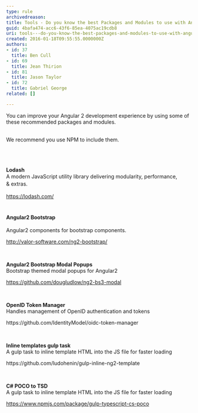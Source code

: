 ```yaml
---
type: rule
archivedreason: 
title: Tools - Do you know the best Packages and Modules to use with Angular?
guid: 4bafa474-acc6-43f6-85ea-4075ac19cdb8
uri: tools---do-you-know-the-best-packages-and-modules-to-use-with-angular
created: 2016-01-18T09:55:55.0000000Z
authors:
- id: 37
  title: Ben Cull
- id: 69
  title: Jean Thirion
- id: 81
  title: Jason Taylor
- id: 72
  title: Gabriel George
related: []

---
```



​You can improve your Angular 2 development experience by using some of these recommended packages and modules.<div><br>We recommend you use NPM to include them.</div><div><br></div>
<br><excerpt class='endintro'></excerpt><br>
<p><strong>​Lodash</strong><br><span style="line-height&#58;20px;">A modern JavaScript utility library delivering&#160;modularity, performance, &amp;&#160;ex</span><span style="line-height&#58;20px;">t</span><span style="line-height&#58;20px;">ras.</span><span style="line-height&#58;20px;">​<br></span></p><p><span style="line-height&#58;20px;"><a href="https&#58;//lodash.com/">https&#58;//lodash.com/​</a><br></span><strong style="line-height&#58;1.6;"><br></strong></p><p><strong style="line-height&#58;1.6;">Angular2 Bootstrap</strong><span style="line-height&#58;20px;"><br></span></p><p> Angular2 components for bootstrap components.</p><p><a href="http&#58;//valor-software.com/ng2-bootstrap/">http&#58;//valor-software.com/ng2-bootstrap/​</a><br></p><p><br></p><p><strong>Angular2 Bootstrap Modal Popups</strong><br> Bootstrap themed modal popups for Angular2</p><p><a href="https&#58;//github.com/dougludlow/ng2-bs3-modal">https&#58;//github.com/dougludlow/ng2-bs3-modal​​</a><br></p><p><br></p><p><strong>OpenID Token Manager</strong><br> Handles management of OpenID authentication and tokens</p><p><a>https&#58;//github.com/IdentityModel/oidc-token-manager​​</a></p><p>&#160;</p><p><strong>Inline templates gulp task</strong><br> A gulp task to inline template HTML into the JS file for faster loading</p><p><a>https&#58;//github.com/ludohenin/gulp-inline-ng2-template​</a></p><p>&#160;</p><p><strong>C# POCO to TSD</strong><br> A gulp task to inline template HTML into the JS file for faster loading</p><p><a href="https&#58;//www.npmjs.com/package/gulp-typescript-cs-poco">https&#58;//www.npmjs.com/package/gulp-typescript-cs-poco​</a></p>


